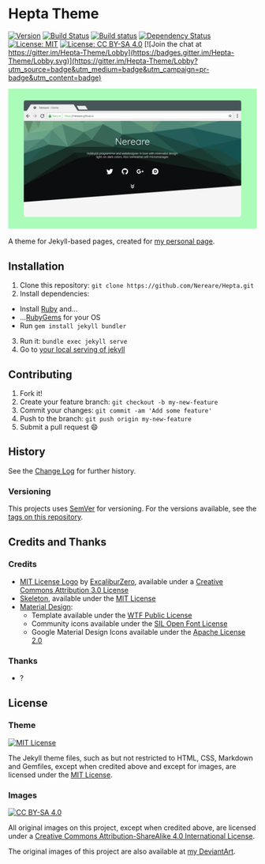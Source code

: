 # Hepta Theme

[![Version](https://img.shields.io/badge/version-0.1.0-lightgrey.svg "v0.1.0")](https://github.com/nereare/Hepta/)
[![Build Status](https://travis-ci.org/Nereare/Hepta.svg?branch=master)](https://travis-ci.org/Nereare/Hepta)
[![Build status](https://ci.appveyor.com/api/projects/status/686tb282e675adyc?svg=true)](https://ci.appveyor.com/project/Nereare/hepta)
[![Dependency Status](https://dependencyci.com/github/Nereare/Hepta/badge)](https://dependencyci.com/github/Nereare/Hepta)
[![License: MIT](https://img.shields.io/badge/License-MIT-yellow.svg)](https://choosealicense.com/licenses/mit/)
[![License: CC BY-SA 4.0](https://img.shields.io/badge/License-CC%20BY--SA%204.0-lightgrey.svg)](http://creativecommons.org/licenses/by-sa/4.0/)
[![Join the chat at https://gitter.im/Hepta-Theme/Lobby](https://badges.gitter.im/Hepta-Theme/Lobby.svg)](https://gitter.im/Hepta-Theme/Lobby?utm_source=badge&utm_medium=badge&utm_campaign=pr-badge&utm_content=badge)

![Hepta Theme concept art](./screenshot.png "Mockup screenshot concept art from Hepta Theme")

A theme for Jekyll-based pages, created for [my personal page](https://nereare.github.io/).

## Installation

1. Clone this repository: `git clone https://github.com/Nereare/Hepta.git`
2. Install dependencies:
  * Install [Ruby](https://www.ruby-lang.org/en/downloads/) and...
  * ...[RubyGems](https://rubygems.org/pages/download) for your OS
  * Run `gem install jekyll bundler`
3. Run it: `bundle exec jekyll serve`
4. Go to [your local serving of jekyll](http://localhost:4000)

## Contributing

1. Fork it!
2. Create your feature branch: `git checkout -b my-new-feature`
3. Commit your changes: `git commit -am 'Add some feature'`
4. Push to the branch: `git push origin my-new-feature`
5. Submit a pull request :smile:

## History

See the [Change Log](https://github.com/Nereare/Hepta/blob/master/changelog.md) for further history.

### Versioning

This projects uses [SemVer](http://semver.org/) for versioning. For the versions available, see the [tags on this repository](https://github.com/Nereare/Hepta/tags).

## Credits and Thanks

### Credits

 * [MIT License Logo](http://excaliburzero.deviantart.com/art/MIT-License-Logo-595847140) by [ExcaliburZero](http://excaliburzero.deviantart.com/), available under a [Creative Commons Attribution 3.0 License](https://creativecommons.org/licenses/by/3.0/)
 * [Skeleton](https://github.com/dhg/Skeleton), available under the [MIT License](https://opensource.org/licenses/MIT)
 * [Material Design](https://github.com/Templarian/MaterialDesign):
    * Template available under the [WTF Public License](http://www.wtfpl.net/)
    * Community icons available under the [SIL Open Font License](https://opensource.org/licenses/OFL-1.1)
    * Google Material Design Icons available under the [Apache License 2.0](https://www.apache.org/licenses/LICENSE-2.0)

### Thanks

 * ?

## License

### Theme

[![MIT License](http://i.imgur.com/Ze3dFob.png "MIT License")](https://choosealicense.com/licenses/mit/)

The Jekyll theme files, such as but not restricted to HTML, CSS, Markdown and Gemfiles, except when credited
above and except for images, are licensed under the [MIT License](https://choosealicense.com/licenses/mit/).

### Images

[![CC BY-SA 4.0](https://i.creativecommons.org/l/by-sa/4.0/88x31.png "Creative Commons License")](http://creativecommons.org/licenses/by-sa/4.0/)

All original images on this project, except when credited above, are licensed under a [Creative Commons
Attribution-ShareAlike 4.0 International License](http://creativecommons.org/licenses/by-sa/4.0/).

The original images of this project are also available at [my DeviantArt](http://nereare.deviantart.com/gallery/63150759/Hepta-Theme).
